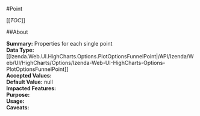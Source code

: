 #Point

[[_TOC_]]

##About

**Summary:**  Properties for each single point   
**Data Type:** [[Izenda.Web.UI.HighCharts.Options.PlotOptionsFunnelPoint|/API/Izenda/Web/UI/HighCharts/Options/Izenda-Web-UI-HighCharts-Options-PlotOptionsFunnelPoint]]  
**Accepted Values:**   
**Default Value:** null  
**Impacted Features:**   
**Purpose:**   
**Usage:**   
**Caveats:**   

